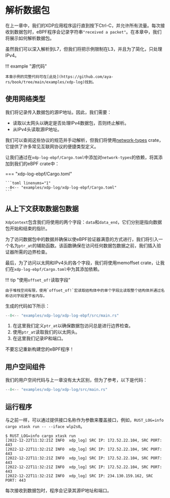 # 解析数据包

在上一章中，我们的XDP应用程序运行直到按下Ctrl-C，并允许所有流量。每次接收到数据包时，eBPF程序会记录字符串`"received a packet"`。在本章中，我们将展示如何解析数据包。

虽然我们可以深入解析到L7，但我们将把示例限制在L3，并且为了简化，只处理IPv4。

!!! example "源代码"

    本章示例的完整代码可在[此处](https://github.com/aya-rs/book/tree/main/examples/xdp-log)找到。

## 使用网络类型

我们将记录传入数据包的源IP地址。因此，我们需要：

* 读取以太网头以确定是否处理IPv4数据包，否则终止解析。
* 从IPv4头读取源IP地址。

我们可以查阅这些协议的规范并手动解析，但我们将使用[network-types](https://crates.io/crates/network-types) crate，它提供了许多常见互联网协议的便捷类型定义。

让我们通过在`xdp-log-ebpf/Cargo.toml`中添加对`network-types`的依赖，将其添加到我们的eBPF crate中：

=== "xdp-log-ebpf/Cargo.toml"

    ```toml linenums="1"
    --8<-- "examples/xdp-log/xdp-log-ebpf/Cargo.toml"
    ```

## 从上下文获取数据包数据

`XdpContext`包含我们将使用的两个字段：`data`和`data_end`，它们分别是指向数据包开始和结束的指针。

为了访问数据包中的数据并确保以使eBPF验证器满意的方式进行，我们将引入一个名为`ptr_at`的辅助函数。该函数确保在访问任何数据包数据之前，我们插入验证器所需的边界检查。

最后，为了访问以太网和IPv4头的各个字段，我们将使用memoffset crate，让我们在`xdp-log-ebpf/Cargo.toml`中为其添加依赖。

!!! tip "使用`offset_of!`读取字段"

    由于堆栈空间有限，使用`offset_of!`宏读取结构体中的单个字段比读取整个结构体并通过名称访问字段更节省内存。

生成的代码如下所示：

```rust linenums="1" title="xdp-log-ebpf/src/main.rs"
--8<-- "examples/xdp-log/xdp-log-ebpf/src/main.rs"
```

1. 在这里我们定义`ptr_at`以确保数据包访问总是进行边界检查。
2. 使用`ptr_at`读取我们的以太网头。
3. 在这里我们记录IP和端口。

不要忘记重新构建您的eBPF程序！

## 用户空间组件

我们的用户空间代码与上一章没有太大区别，但为了参考，以下是代码：

```rust linenums="1" title="xdp-log/src/main.rs"
--8<-- "examples/xdp-log/xdp-log/src/main.rs"
```

## 运行程序

与之前一样，可以通过提供接口名称作为参数来覆盖接口，例如，`RUST_LOG=info cargo xtask run -- --iface wlp2s0`。

```console
$ RUST_LOG=info cargo xtask run
[2022-12-22T11:32:21Z INFO  xdp_log] SRC IP: 172.52.22.104, SRC PORT: 443
[2022-12-22T11:32:21Z INFO  xdp_log] SRC IP: 172.52.22.104, SRC PORT: 443
[2022-12-22T11:32:21Z INFO  xdp_log] SRC IP: 172.52.22.104, SRC PORT: 443
[2022-12-22T11:32:21Z INFO  xdp_log] SRC IP: 172.52.22.104, SRC PORT: 443
[2022-12-22T11:32:21Z INFO  xdp_log] SRC IP: 234.130.159.162, SRC PORT: 443
```

每次接收到数据包时，程序会记录其源IP地址和端口。